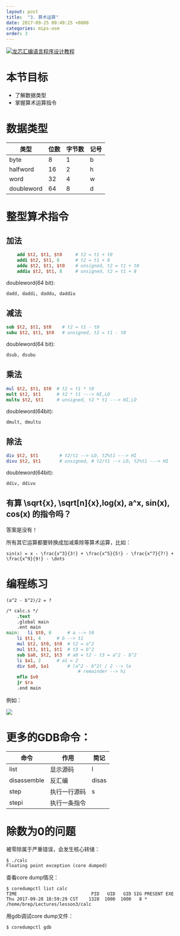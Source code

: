```yaml
---
layout: post
title:  "3. 算术运算"
date: 2017-09-25 00:49:25 +0800
categories: mips-asm
order: 3
---
```

<a href="https://www.bilibili.com/video/av14809674/" target="_blank"><img src="{{ site.url }}/assets/images/video-icon.png" alt="龙芯汇编语言程序设计教程" /></a>

# 本节目标
+ 了解数据类型
+ 掌握算术运算指令

# 数据类型

| 类型 | 位数 | 字节数 | 记号 |
|------|------|--------|------|
| byte | 8    | 1      | b    |
| halfword | 16 | 2 | h |
| word | 32 | 4 | w |
| doubleword | 64 | 8 | d |

# 整型算术指令

## 加法
```MIPS
    add $t2, $t1, $t0     # t2 = t1 + t0
    addi $t2, $t1, 8      # t2 = t1 + 8
    addu $t2, $t1, $t0    # unsigned, t2 = t1 + t0
    addiu $t2, $t1, 8     # unsigned, t2 = t1 + 8
```

doubleword(64 bit):

	dadd, daddi, daddu, daddiu


## 减法
```MIPS
sub $t2, $t1, $t0    # t2 = t1 - t0
subu $t2, $t1, $t0   # unsigned, t2 = t1 - t0
```

doubleword(64 bit):

	dsub, dsubu

## 乘法
```MIPS
mul $t2, $t1, $t0  # t2 = t1 * t0
mult $t2, $t1      # t2 * t1 ---> HI,LO
multu $t2, $t1     # unsigned, t2 * t1 ---> HI,LO
```

doubleword(64bit):

	dmult, dmultu

## 除法
```MIPS
div $t2, $t1        # t2/t1 --> LO, t2%t1 ---> HI
divu $t2, $t1       # unsigned, # t2/t1 --> LO, t2%t1 ---> HI
```

doubleword(64bit):

	ddiv, ddivu

## 有算 \sqrt{x}, \sqrt[n]{x},log(x), a^x, sin(x), cos(x) 的指令吗？
答案是没有！

所有其它运算都要转换成加减乘除等算术运算，比如：

	sin(x) = x - \frac{x^3}{3!} + \frac{x^5}{5!} - \frac{x^7}{7!} + \frac{x^9}{9!} - \dots

# 编程练习

	(a^2 - b^2)/2 = ?

```MIPS
/* calc.s */
	.text
	.global main
	.ent main
main:	li $t0, 6	   # a --> t0
	li $t1, 4	   # b --> t1
	mul $t2, $t0, $t0  # t2 = a^2
	mul $t3, $t1, $t1  # t3 = b^2
	sub $a0, $t2, $t3  # a0 = t2 - t3 = a^2 - b^2
	li $a1, 2	   # a1 = 2
	div $a0, $a1	   # (a^2 - b^2) / 2 --> lo
                           # remainder --> hi
	mflo $v0
	jr $ra
	.end main
```

例如：

<img src="{{ site.url }}/assets/images/mips-asm/lesson2-formula-2.png" />

# 更多的GDB命令：

| 命令 | 作用 | 简记 |
|------|------|------|
| list | 显示源码 | l |
| disassemble | 反汇编 | disas |
| step | 执行一行源码 | s |
| stepi | 执行一条指令 |  |

# 除数为0的问题
被零除属于严重错误，会发生核心转储：

	$ ./calc
	Floating point exception (core dumped)

查看core dump情况：
```
$ coredumpctl list calc
TIME                            PID   UID   GID SIG PRESENT EXE
Thu 2017-09-28 18:59:29 CST    1328  1000  1000   8 * /home/brep/Lectures/lesson3/calc
```

用gdb调试core dump文件：

	$ coredumpctl gdb
